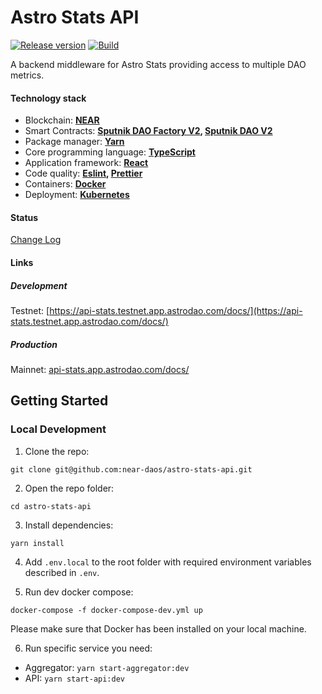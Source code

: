 # Astro Stats API

[![Release version](https://img.shields.io/github/v/release/near-daos/astro-stats-api)](https://github.com/near-daos/astro-stats-api/releases/)
[![Build](https://github.com/near-daos/astro-stats-api/actions/workflows/build-deploy.yaml/badge.svg)](https://github.com/near-daos/astro-stats-api/actions/workflows/build-deploy.yaml)

A backend middleware for Astro Stats providing access to multiple DAO metrics.

#### Technology stack

- Blockchain: **[NEAR](https://near.org/)**
- Smart Contracts: **[Sputnik DAO Factory V2](https://github.com/near-daos/sputnik-dao-contract/tree/main/sputnikdao-factory2), [Sputnik DAO V2](https://github.com/near-daos/sputnik-dao-contract/tree/main/sputnikdao2)**
- Package manager: **[Yarn](https://yarnpkg.com/)**
- Core programming language: **[TypeScript](https://www.typescriptlang.org/)**
- Application framework: **[React](https://reactjs.org/)**
- Code quality: **[Eslint](https://eslint.org/), [Prettier](https://prettier.io/)**
- Containers: **[Docker](https://www.docker.com/)**
- Deployment: **[Kubernetes](https://kubernetes.io/)**

#### Status

[Change Log](https://github.com/near-daos/astro-stats-api/releases/latest)

#### Links

##### Development
Testnet: [https://api-stats.testnet.app.astrodao.com/docs/](https://api-stats.testnet.app.astrodao.com/docs/)

##### Production
Mainnet: [api-stats.app.astrodao.com/docs/](https://api-stats.app.astrodao.com/docs/)

## Getting Started

### Local Development

1. Clone the repo:
```
git clone git@github.com:near-daos/astro-stats-api.git
```

2. Open the repo folder:
```
cd astro-stats-api
```

3. Install dependencies:
```
yarn install
```

4. Add `.env.local` to the root folder with required environment variables described in `.env`.

5. Run dev docker compose:
```
docker-compose -f docker-compose-dev.yml up
```
Please make sure that Docker has been installed on your local machine.

6. Run specific service you need:

- Aggregator: `yarn start-aggregator:dev`
- API: `yarn start-api:dev`
